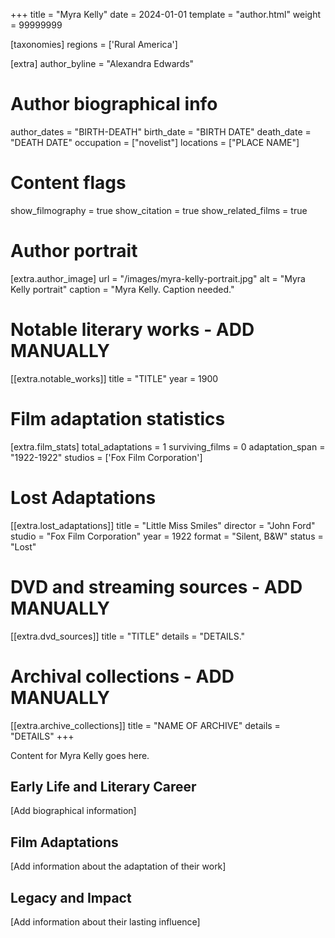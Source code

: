 +++
title = "Myra Kelly"
date = 2024-01-01
template = "author.html"
weight = 99999999

[taxonomies]
regions = ['Rural America']

[extra]
author_byline = "Alexandra Edwards"

# Author biographical info
author_dates = "BIRTH-DEATH"
birth_date = "BIRTH DATE"
death_date = "DEATH DATE"
occupation = ["novelist"]
locations = ["PLACE NAME"]

# Content flags
show_filmography = true
show_citation = true
show_related_films = true

# Author portrait
[extra.author_image]
url = "/images/myra-kelly-portrait.jpg"
alt = "Myra Kelly portrait"
caption = "Myra Kelly. Caption needed."

# Notable literary works - ADD MANUALLY
[[extra.notable_works]]
title = "TITLE"
year = 1900

# Film adaptation statistics
[extra.film_stats]
total_adaptations = 1
surviving_films = 0
adaptation_span = "1922-1922"
studios = ['Fox Film Corporation']
# Lost Adaptations
[[extra.lost_adaptations]]
title = "Little Miss Smiles"
director = "John Ford"
studio = "Fox Film Corporation"
year = 1922
format = "Silent, B&W"
status = "Lost"


# DVD and streaming sources - ADD MANUALLY
[[extra.dvd_sources]]
title = "TITLE"
details = "DETAILS."

# Archival collections - ADD MANUALLY
[[extra.archive_collections]]
title = "NAME OF ARCHIVE"
details = "DETAILS"
+++

Content for Myra Kelly goes here. 

## Early Life and Literary Career

[Add biographical information]

## Film Adaptations

[Add information about the adaptation of their work]

## Legacy and Impact

[Add information about their lasting influence]
